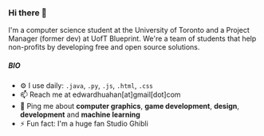 ### Hi there 👋

I'm a computer science student at the University of Toronto and a Project Manager (former dev) at UofT Blueprint. We're a team of students that help non-profits by developing free and open source solutions.

##### BIO

- ⚙️ I use daily: `.java`, `.py`, `.js`, `.html`, `.css`
- 📫 Reach me at edwardhuahan[at]gmail[dot]com
- 💬 Ping me about **computer graphics**, **game development**, **design**, **development** and **machine learning**
- ⚡️ Fun fact: I'm a huge fan Studio Ghibli

